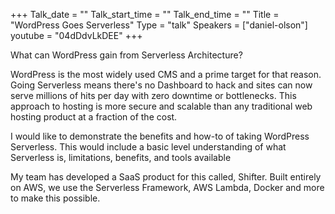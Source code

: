 +++
Talk_date = ""
Talk_start_time = ""
Talk_end_time = ""
Title = "WordPress Goes Serverless"
Type = "talk"
Speakers = ["daniel-olson"]
youtube = "04dDdvLkDEE"
+++

What can WordPress gain from Serverless Architecture?

WordPress is the most widely used CMS and a prime target for that reason. Going Serverless means there's no Dashboard to hack and sites can now serve millions of hits per day with zero downtime or bottlenecks. This approach to hosting is more secure and scalable than any traditional web hosting product at a fraction of the cost.

I would like to demonstrate the benefits and how-to of taking WordPress Serverless. This would include a basic level understanding of what Serverless is, limitations, benefits, and tools available

My team has developed a SaaS product for this called, Shifter. Built entirely on AWS, we use the Serverless Framework, AWS Lambda, Docker and more to make this possible.
